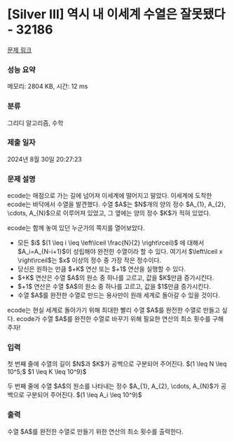 # [Silver III] 역시 내 이세계 수열은 잘못됐다 - 32186 

[문제 링크](https://www.acmicpc.net/problem/32186) 

### 성능 요약

메모리: 2804 KB, 시간: 12 ms

### 분류

그리디 알고리즘, 수학

### 제출 일자

2024년 8월 30일 20:27:23

### 문제 설명

<p>ecode는 매점으로 가는 길에 넘어져 이세계에 떨어지고 말았다. 이세계에 도착한 ecode는 바닥에서 수열을 발견했다. 수열 $A$는 $N$개의 양의 정수 $A_{1}, A_{2}, \cdots, A_{N}$으로 이루어져 있었고, 그 옆에는 양의 정수 $K$가 적혀 있었다.</p>

<p>ecode는 함께 놓여 있던 누군가의 쪽지를 열어보았다.</p>

<ul>
	<li>모든 $i$ $(1 \leq i \leq \left\lceil \frac{N}{2} \right\rceil)$ 에 대해서 $A_i=A_{N-i+1}$이 성립해야 완전한 수열이라 할 수 있다. 여기서 $\left\lceil x \right\rceil$는 $x$ 이상의 정수 중 가장 작은 정수이다.</li>
	<li>당신은 원하는 만큼 $+K$ 연산 또는 $+1$ 연산을 실행할 수 있다.</li>
	<li>$+K$ 연산은 수열 $A$의 원소 중 하나를 고르고, 값을 $K$만큼 증가시킨다.</li>
	<li>$+1$ 연산은 수열 $A$의 원소 중 하나를 고르고, 값을 $1$만큼 증가시킨다.</li>
	<li>수열 $A$를 완전한 수열로 만드는 용사만이 원래 세계로 돌아갈 수 있을 것이다.</li>
</ul>

<p>ecode는 현실 세계로 돌아가기 위해 최대한 빨리 수열 $A$를 완전한 수열로 만들고 싶다. ecode가 수열 $A$를 완전한 수열로 바꾸기 위해 필요한 연산의 최소 횟수를 구해주자!</p>

### 입력 

 <p>첫 번째 줄에 수열의 길이 $N$과 $K$가 공백으로 구분되어 주어진다. $(1 \leq N \leq 10^5;$ $1 \leq K \leq 10^9)$</p>

<p>두 번째 줄에 수열 $A$의 원소를 나타내는 정수 $A_{1}, A_{2}, \cdots, A_{N}$가 공백으로 구분되어 주어진다. $(1 \leq A_i \leq 10^9)$</p>

### 출력 

 <p>수열 $A$를 완전한 수열로 만들기 위한 연산의 최소 횟수를 출력한다.</p>

